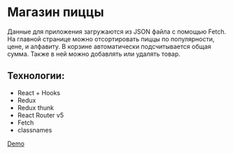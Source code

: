 # Магазин пиццы

 Данные для приложения загружаются из JSON файла с помощью Fetch. На главной странице можно отсортировать пиццы по популярности, цене, и алфавиту. В корзине автоматически подсчитывается общая сумма. Также в ней можно добавлять или удалять товар.

 ## Технологии:

 * React + Hooks
 * Redux
 * Redux thunk
 * React Router v5
 * Fetch 
 * classnames

 [Demo](https://react-pizza-indol.vercel.app/)